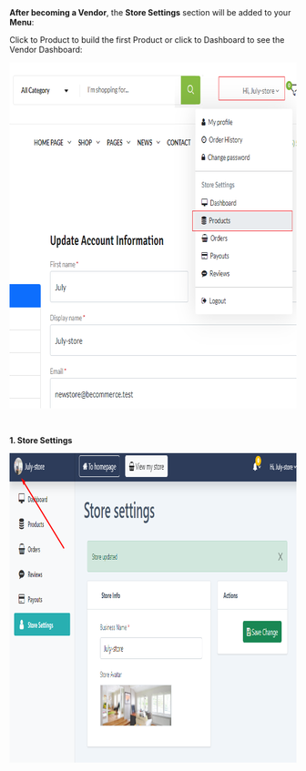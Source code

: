 <p>&nbsp;</p>
<p><strong>After becoming a Vendor</strong>, the <strong>Store Settings</strong> section will be added to your <strong>Menu</strong>:</p>
<p>Click to Product to build the first Product or click to Dashboard to see the Vendor Dashboard:</p>
<p><img src="/assets/images/start-building-a-store/e0923f23881332ca7ba2235ad3d2ea22.png" alt="" width="738" height="608" /></p>
<p>&nbsp;</p>
<p><strong>1. Store Settings</strong></p>
<p><img src="/assets/images/start-building-a-store/8c1df791bb542fa1fea51e11d67ccdc4.png" alt="" width="1004" height="544" /></p>
<p>&nbsp;</p>